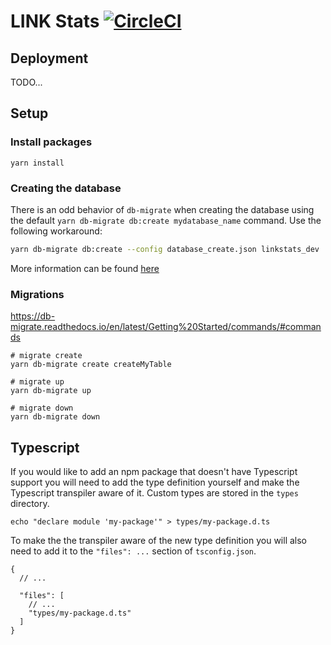 # LINK Stats [![CircleCI](https://circleci.com/gh/smartcontractkit/stats.svg?style=shield)](https://circleci.com/gh/smartcontractkit/stats)

## Deployment

TODO...

## Setup

### Install packages

```
yarn install
```

### Creating the database

There is an odd behavior of `db-migrate` when creating the database using the
default `yarn db-migrate db:create mydatabase_name` command. Use the following workaround:

```bash
yarn db-migrate db:create --config database_create.json linkstats_dev
```

More information can be found [here](https://github.com/db-migrate/node-db-migrate/issues/393)

### Migrations

https://db-migrate.readthedocs.io/en/latest/Getting%20Started/commands/#commands

```
# migrate create
yarn db-migrate create createMyTable

# migrate up
yarn db-migrate up

# migrate down
yarn db-migrate down
```

## Typescript

If you would like to add an npm package that doesn't have Typescript support you will need 
to add the type definition yourself and make the Typescript transpiler aware of it. Custom 
types are stored in the `types` directory.

```
echo "declare module 'my-package'" > types/my-package.d.ts
```

To make the the transpiler aware of the new type definition you will also need to add it to 
the `"files": ...` section of `tsconfig.json`.

```
{
  // ...

  "files": [
    // ...
    "types/my-package.d.ts"
  ]
}
```
